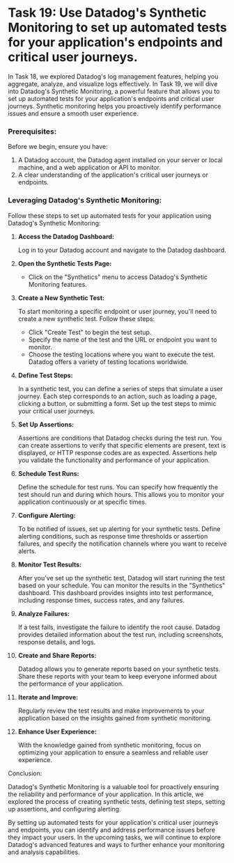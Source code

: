 # Task 19: Use Datadog's Synthetic Monitoring to set up automated tests for your application's endpoints and critical user journeys.

In Task 18, we explored Datadog's log management features, helping you aggregate, analyze, and visualize logs effectively. In Task 19, we will dive into Datadog's Synthetic Monitoring, a powerful feature that allows you to set up automated tests for your application's endpoints and critical user journeys. Synthetic monitoring helps you proactively identify performance issues and ensure a smooth user experience.

### **Prerequisites:**

Before we begin, ensure you have:

1. A Datadog account, the Datadog agent installed on your server or local machine, and a web application or API to monitor.
2. A clear understanding of the application's critical user journeys or endpoints.

### **Leveraging Datadog's Synthetic Monitoring:**

Follow these steps to set up automated tests for your application using Datadog's Synthetic Monitoring:

1. **Access the Datadog Dashboard:**
    
    Log in to your Datadog account and navigate to the Datadog dashboard.
    
2. **Open the Synthetic Tests Page:**
    - Click on the "Synthetics" menu to access Datadog's Synthetic Monitoring features.
3. **Create a New Synthetic Test:**
    
    To start monitoring a specific endpoint or user journey, you'll need to create a new synthetic test. Follow these steps:
    
    - Click "Create Test" to begin the test setup.
    - Specify the name of the test and the URL or endpoint you want to monitor.
    - Choose the testing locations where you want to execute the test. Datadog offers a variety of testing locations worldwide.
4. **Define Test Steps:**
    
    In a synthetic test, you can define a series of steps that simulate a user journey. Each step corresponds to an action, such as loading a page, clicking a button, or submitting a form. Set up the test steps to mimic your critical user journeys.
    
5. **Set Up Assertions:**
    
    Assertions are conditions that Datadog checks during the test run. You can create assertions to verify that specific elements are present, text is displayed, or HTTP response codes are as expected. Assertions help you validate the functionality and performance of your application.
    
6. **Schedule Test Runs:**
    
    Define the schedule for test runs. You can specify how frequently the test should run and during which hours. This allows you to monitor your application continuously or at specific times.
    
7. **Configure Alerting:**
    
    To be notified of issues, set up alerting for your synthetic tests. Define alerting conditions, such as response time thresholds or assertion failures, and specify the notification channels where you want to receive alerts.
    
8. **Monitor Test Results:**
    
    After you've set up the synthetic test, Datadog will start running the test based on your schedule. You can monitor the results in the "Synthetics" dashboard. This dashboard provides insights into test performance, including response times, success rates, and any failures.
    
9. **Analyze Failures:**
    
    If a test fails, investigate the failure to identify the root cause. Datadog provides detailed information about the test run, including screenshots, response details, and logs.
    
10. **Create and Share Reports:**
    
    Datadog allows you to generate reports based on your synthetic tests. Share these reports with your team to keep everyone informed about the performance of your application.
    
11. **Iterate and Improve:**
    
    Regularly review the test results and make improvements to your application based on the insights gained from synthetic monitoring.
    
12. **Enhance User Experience:**
    
    With the knowledge gained from synthetic monitoring, focus on optimizing your application to ensure a seamless and reliable user experience.
    

Conclusion:

Datadog's Synthetic Monitoring is a valuable tool for proactively ensuring the reliability and performance of your application. In this article, we explored the process of creating synthetic tests, defining test steps, setting up assertions, and configuring alerting.

By setting up automated tests for your application's critical user journeys and endpoints, you can identify and address performance issues before they impact your users. In the upcoming tasks, we will continue to explore Datadog's advanced features and ways to further enhance your monitoring and analysis capabilities.